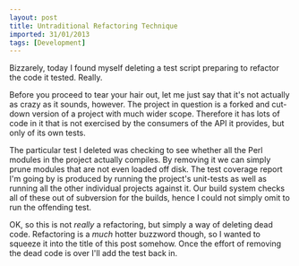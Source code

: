 ```yaml
---
layout: post
title: Untraditional Refactoring Technique
imported: 31/01/2013
tags: [Development]
---
```


Bizzarely, today I found myself deleting a test script preparing to refactor the code it
tested. Really.

Before you proceed to tear your hair out, let me just say that it's not actually as crazy
as it sounds, however. The project in question is a forked and cut-down version of a
project with much wider scope. Therefore it has lots of code in it that is not exercised
by the consumers of the API it provides, but only of its own tests.

The particular test I deleted was checking to see whether all the Perl modules in the
project actually compiles. By removing it we can simply prune modules that are not even
loaded off disk. The test coverage report I'm going by is produced by running the project's
unit-tests as well as running all the other individual projects against it. Our build
system checks all of these out of subversion for the builds, hence I could not simply omit
to run the offending test.

OK, so this is not *really* a refactoring, but simply a way of deleting dead code.
Refactoring is a *much* hotter buzzword though, so I wanted to squeeze it into the title
of this post somehow. Once the effort of removing the dead code is over I'll add the test
back in.
